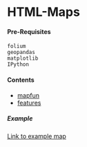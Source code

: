 # HTML-Maps

#### Pre-Requisites  
```
folium    
geopandas  
matplotlib   
IPython  
```
#### Contents
- [mapfun](mapfun.md)
- [features](features.md)

##### Example  

[Link to example map](map.html)





